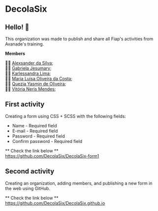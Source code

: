 # DecolaSix

## Hello! 👋
This organization was made to publish and share all Fiap's activities from Avanade's training.

**Members**

👨‍💻 [Alexsander da Silva](https://github.com/silvaalexsander); <br>
👩‍💻 [Gabriela Jesumary](https://github.com/Gabijesumary); <br>
👩‍💻 [Karlessandra Lima](https://github.com/SandraLima03); <br>
👩‍💻 [Maria Luisa Oliveira da Costa](https://github.com/maluhcosta); <br>
👩‍💻 [Quezia Yasmin de Oliveira](https://github.com/queziaaquino); <br>
👩‍💻 [Vitória Neris Mendes](https://github.com/ViihNeris); <br>

## First activity 
Creating a form using CSS + SCSS with the following fields:
- Name - Required field <br>
- E-mail - Required field <br>
- Password - Required field <br>
- Confirm password - Required field <br>

** Check the link below ** <br>
https://github.com/DecolaSix/DecolaSix-form1

## Second activity
Creating an organization, adding members, and publishing a new form in the web using GitHub.

** Check the link below ** <br>
https://github.com/DecolaSix/DecolaSix.github.io
